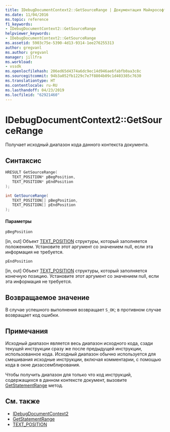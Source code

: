 ```yaml
---
title: IDebugDocumentContext2::GetSourceRange | Документация Майкрософт
ms.date: 11/04/2016
ms.topic: reference
f1_keywords:
- IDebugDocumentContext2::GetSourceRange
helpviewer_keywords:
- IDebugDocumentContext2::GetSourceRange
ms.assetid: 5903c75e-5390-4d13-9314-1ee276255313
author: gregvanl
ms.author: gregvanl
manager: jillfra
ms.workload:
- vssdk
ms.openlocfilehash: 206ed65d4374a6dc9ec14d946ae6fabfb0aa3c8c
ms.sourcegitcommit: 94b3a052fb1229c7e7f8804b09c1d403385c7630
ms.translationtype: HT
ms.contentlocale: ru-RU
ms.lasthandoff: 04/23/2019
ms.locfileid: "62921460"
---
```

# <a name="idebugdocumentcontext2getsourcerange"></a>IDebugDocumentContext2::GetSourceRange
Получает исходный диапазон кода данного контекста документа.

## <a name="syntax"></a>Синтаксис

```cpp
HRESULT GetSourceRange( 
   TEXT_POSITION* pBegPosition,
   TEXT_POSITION* pEndPosition
);
```

```csharp
int GetSourceRange( 
   TEXT_POSITION[] pBegPosition,
   TEXT_POSITION[] pEndPosition
);
```

#### <a name="parameters"></a>Параметры
 `pBegPosition`

 [in, out] Объект [TEXT_POSITION](../../../extensibility/debugger/reference/text-position.md) структуры, который заполняется положением. Установите этот аргумент со значением null, если эта информация не требуется.

 `pEndPosition`

 [in, out] Объект [TEXT_POSITION](../../../extensibility/debugger/reference/text-position.md) структуры, который заполняется конечную позицию. Установите этот аргумент со значением null, если эта информация не требуется.

## <a name="return-value"></a>Возвращаемое значение
 В случае успешного выполнения возвращает `S_OK`; в противном случае возвращает код ошибки.

## <a name="remarks"></a>Примечания
 Исходный диапазон является весь диапазон исходного кода, сзади текущей инструкции сразу же после предыдущей инструкции, использованное кода. Исходный диапазон обычно используется для смешивания исходные инструкции, включая комментарии, с помощью кода в окне дизассемблирования.

 Чтобы получить диапазон для только что код инструкций, содержащихся в данном контексте документ, вызовите [GetStatementRange](../../../extensibility/debugger/reference/idebugdocumentcontext2-getstatementrange.md) метод.

## <a name="see-also"></a>См. также
- [IDebugDocumentContext2](../../../extensibility/debugger/reference/idebugdocumentcontext2.md)
- [GetStatementRange](../../../extensibility/debugger/reference/idebugdocumentcontext2-getstatementrange.md)
- [TEXT_POSITION](../../../extensibility/debugger/reference/text-position.md)